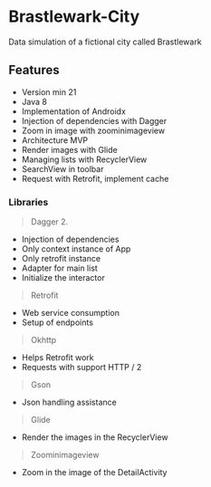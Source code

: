 # Brastlewark-City
Data simulation of a fictional city called Brastlewark

## Features

- Version min 21
- Java 8
- Implementation of Androidx
- Injection of dependencies with Dagger
- Zoom in image with zoominimageview
- Architecture MVP
- Render images with Glide
- Managing lists with RecyclerView
- SearchView in toolbar
- Request with Retrofit, implement cache

### Libraries

>Dagger 2. 
- Injection of dependencies
- Only context instance of App 
- Only retrofit instance
- Adapter for main list
- Initialize the interactor

>Retrofit
- Web service consumption
- Setup of endpoints 

>Okhttp
- Helps Retrofit work
- Requests with support HTTP / 2

>Gson
- Json handling assistance

>Glide
- Render the images in the RecyclerView

>Zoominimageview
- Zoom in the image of the DetailActivity